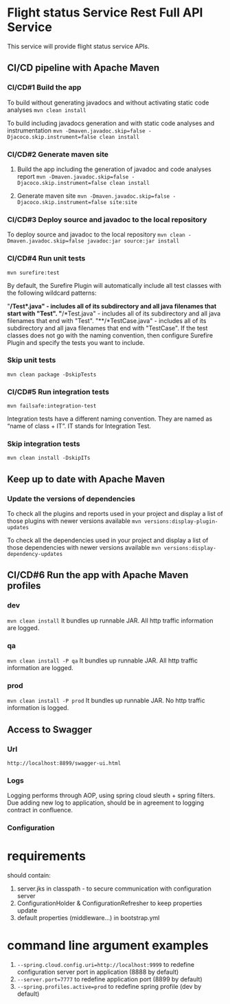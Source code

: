 # Flight status Service Rest Full API Service

This service will provide flight status service APIs.

## CI/CD pipeline with Apache Maven

### CI/CD#1 Build the app 

To build without generating javadocs and without activating static code analyses
`mvn clean install`

To build including javadocs generation and with static code analyses and instrumentation
`mvn -Dmaven.javadoc.skip=false -Djacoco.skip.instrument=false clean install`

### CI/CD#2 Generate maven site

1. Build the app including the generation of javadoc and code analyses report
`mvn -Dmaven.javadoc.skip=false -Djacoco.skip.instrument=false clean install`

2. Generate maven site
`mvn -Dmaven.javadoc.skip=false -Djacoco.skip.instrument=false site:site`

### CI/CD#3 Deploy source and javadoc to the local repository

To deploy source and javadoc to the local repository
`mvn clean -Dmaven.javadoc.skip=false javadoc:jar source:jar install`

### CI/CD#4 Run unit tests

`mvn surefire:test`

By default, the Surefire Plugin will automatically include all test classes with the following wildcard patterns:

"**/Test*.java" - includes all of its subdirectory and all java filenames that start with "Test".
"**/*Test.java" - includes all of its subdirectory and all java filenames that end with "Test".
"**/*TestCase.java" - includes all of its subdirectory and all java filenames that end with "TestCase".
If the test classes does not go with the naming convention, then configure Surefire Plugin and specify the tests you want to include.

### Skip unit tests

`mvn clean package -DskipTests`

### CI/CD#5 Run integration tests

`mvn failsafe:integration-test`

Integration tests have a different naming convention. They are named as “name of class + IT”. IT stands for Integration Test.

### Skip integration tests

`mvn clean install -DskipITs`

## Keep up to date with Apache Maven

### Update the versions of dependencies

To check all the plugins and reports used in your project and display a list of those plugins with newer versions available
`mvn versions:display-plugin-updates`

To check all the dependencies used in your project and display a list of those dependencies with newer versions available
`mvn versions:display-dependency-updates`

## CI/CD#6 Run the app with Apache Maven profiles
### dev

`mvn clean install`
It bundles up runnable JAR. All http traffic information are logged.

### qa

`mvn clean install -P qa`
It bundles up runnable JAR. All http traffic information are logged.

### prod

`mvn clean install -P prod`
It bundles up runnable JAR. No http traffic information is logged.

## Access to Swagger

### Url
`http://localhost:8899/swagger-ui.html`

### Logs
Logging performs through AOP, using spring cloud sleuth + spring filters.
Due adding new log to application, should be in agreement to logging contract in confluence.

### Configuration

# requirements
should contain:
1) server.jks in classpath  - to secure communication with configuration server
2) ConfigurationHolder & ConfigurationRefresher to keep properties update 
3) default properties (middleware...) in bootstrap.yml

# command line argument examples 
1) `--spring.cloud.config.uri=http://localhost:9999` to redefine configuration server port in application (8888 by default)
2) `--server.port=7777` to redefine application port (8899 by default)
3) `--spring.profiles.active=prod` to redefine spring profile (dev by default)
